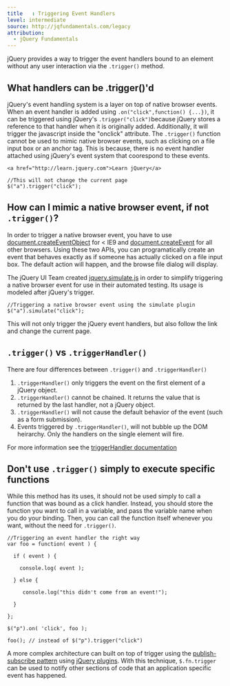 ```yaml
---
title   : Triggering Event Handlers
level: intermediate
source: http://jqfundamentals.com/legacy
attribution: 
  - jQuery Fundamentals
---
```


jQuery provides a way to trigger the event handlers bound to an element without any user interaction via the 
`.trigger()` method.

## What handlers can be .trigger()'d

jQuery's event handling system is a layer on top of native browser events. When an event handler is added using 
`.on("click",function() {...})`, it can be triggered using jQuery's `.trigger("click")`because jQuery stores a 
reference to that handler when it is originally added. Additionally, it will trigger the javascript inside the 
"onclick" attribute. The `.trigger()` function cannot be used to mimic native browser events, such as 
clicking on a file input box or an anchor tag. This is because, there is no event handler attached using jQuery's 
event system that coorespond to these events.

```
<a href="http://learn.jquery.com">Learn jQuery</a>
```

```
//This will not change the current page
$("a").trigger("click");
```

## How can I mimic a native browser event, if not `.trigger()`?

In order to trigger a native browser event, you have to use [document.createEventObject](http://msdn.microsoft.com/en-us/library/ie/ms536390(v=vs.85).aspx) for < IE9 and  [document.createEvent](https://developer.mozilla.org/en/DOM/document.createEvent) for all other browsers.
Using these two APIs, you can programatically create an event that behaves exactly as if someone has actually clicked on a file input box. The default action will happen, and the browse file dialog will display.

The jQuery UI Team created [jquery.simulate.js](https://github.com/eduardolundgren/jquery-simulate/blob/master/jquery.simulate.js) in order to simplify triggering a native browser event for use in their automated testing. Its usage is modeled after jQuery's trigger.

```
//Triggering a native browser event using the simulate plugin
$("a").simulate("click");
```

This will not only trigger the jQuery event handlers, but also follow the link and change the current page.


## `.trigger()` vs `.triggerHandler()`

There are four differences between `.trigger()` and `.triggerHandler()`

1. `.triggerHandler()` only triggers the event on the first element of a jQuery object.
2. `.triggerHandler()` cannot be chained. It returns the value that is returned by the last handler, not a jQuery object.
3. `.triggerHandler()` will not cause the default behavior of the event (such as a form submission).
4. Events triggered by `.triggerHandler()`, will not bubble up the DOM heirarchy. Only the handlers on the single element will fire.

For more information see the [triggerHandler documentation](http://api.jquery.com/triggerHandler)

## Don't use `.trigger()` simply to execute specific functions

While this method has its uses, it should not be used simply to call a function that was bound as a click
handler.  Instead, you should store the function you want to call in a
variable, and pass the variable name when you do your binding.  Then, you can
call the function itself whenever you want, without the need for
`.trigger()`.

```
//Triggering an event handler the right way
var foo = function( event ) {

  if ( event ) {

    console.log( event );

  } else {

     console.log("this didn't come from an event!");

  }

};

$("p").on( 'click', foo );

foo(); // instead of $("p").trigger("click")
```

A more complex architecture can built on top of trigger using the [publish-subscribe pattern](http://en.wikipedia.org/wiki/Publish%E2%80%93subscribe_pattern) using [jQuery plugins](https://gist.github.com/661855).
With this technique,  `$.fn.trigger` can be used to notify other sections of code that an application specific event has happened.

